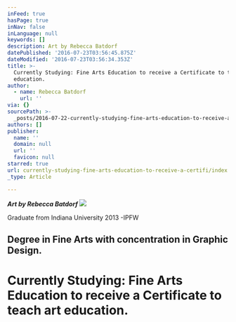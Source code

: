 ```yaml
---
inFeed: true
hasPage: true
inNav: false
inLanguage: null
keywords: []
description: Art by Rebecca Batdorf
datePublished: '2016-07-23T03:56:45.875Z'
dateModified: '2016-07-23T03:56:34.353Z'
title: >-
  Currently Studying: Fine Arts Education to receive a Certificate to teach art
  education.
author:
  - name: Rebecca Batdorf
    url: ''
via: {}
sourcePath: >-
  _posts/2016-07-22-currently-studying-fine-arts-education-to-receive-a-certifi.md
authors: []
publisher:
  name: ''
  domain: null
  url: ''
  favicon: null
starred: true
url: currently-studying-fine-arts-education-to-receive-a-certifi/index.html
_type: Article

---
```

_**Art by Rebecca Batdorf**_
![](https://imgflo.herokuapp.com/graph/vahj1ThiexotieMo/f47440808a739391944f5edd49e844c0/croprotate.jpg?cropheight=2109&cropwidth=3456&degrees=0&input=https%3A%2F%2Fthe-grid-user-content.s3-us-west-2.amazonaws.com%2Fdc6391ed-ed92-441b-817a-b66abfa5ceb7.jpg&x=0&y=108)

Graduate from Indiana University 2013 -IPFW

## Degree in Fine Arts with concentration in Graphic Design.

# Currently Studying: Fine Arts Education to receive a Certificate to teach art education.